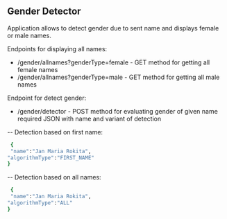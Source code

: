 ## Gender Detector 

Application allows to detect gender due to sent name and displays female or male names.

Endpoints for displaying all names:

-  /gender/allnames?genderType=female - GET method for getting all female names
-  /gender/allnames?genderType=male - GET method for getting all male names
  
Endpoint for detect gender:

- /gender/detector - POST method for evaluating gender of given name required JSON with name and variant of detection
  
-- Detection based on first name:

```sh
 {
 "name":"Jan Maria Rokita",
"algorithmType":"FIRST_NAME"
}
```
-- Detection based on all names:

```sh
 {
 "name":"Jan Maria Rokita",
"algorithmType":"ALL"
}
```
